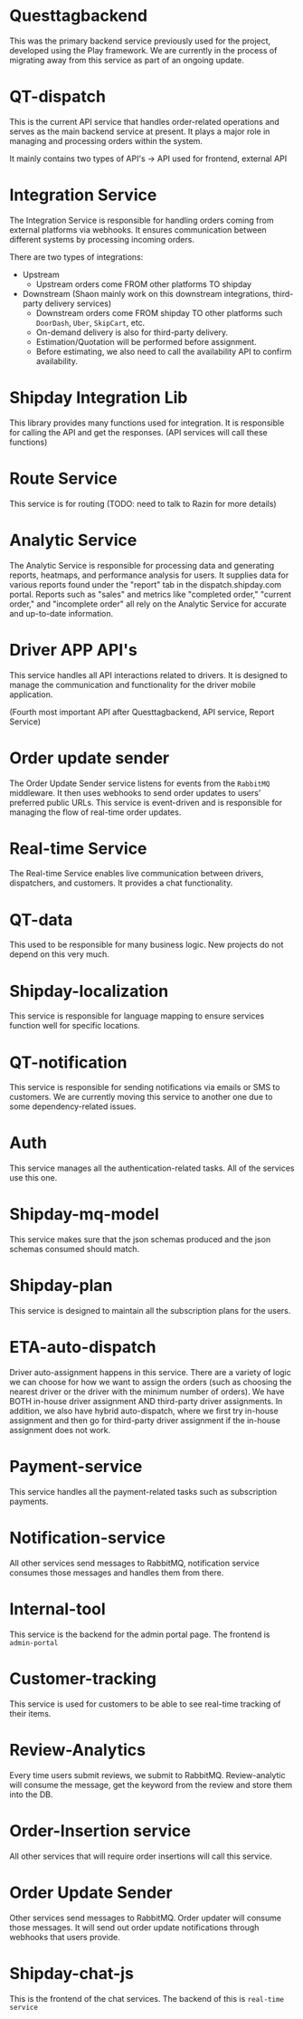 # Questtagbackend

This was the primary backend service previously used for the project, developed using the Play framework. We are currently in the process of migrating away from this service as part of an ongoing update.

# QT-dispatch

This is the current API service that handles order-related operations and serves as the main backend service at present. It plays a major role in managing and processing orders within the system.

It mainly contains two types of API's -> API used for frontend, external API

# Integration Service

The Integration Service is responsible for handling orders coming from external platforms via webhooks. It ensures communication between different systems by processing incoming orders.

There are two types of integrations:

-   Upstream
    -   Upstream orders come FROM other platforms TO shipday
-   Downstream (Shaon mainly work on this downstream integrations, third-party delivery services)
    -   Downstream orders come FROM shipday TO other platforms such `DoorDash`, `Uber`, `SkipCart`, etc.
    -   On-demand delivery is also for third-party delivery.
    -   Estimation/Quotation will be performed before assignment.
    -   Before estimating, we also need to call the availability API to confirm availability.

# Shipday Integration Lib

This library provides many functions used for integration. It is responsible for calling the API and get the responses. (API services will call these functions)

# Route Service

This service is for routing (TODO: need to talk to Razin for more details)

# Analytic Service

The Analytic Service is responsible for processing data and generating reports, heatmaps, and performance analysis for users. It supplies data for various reports found under the "report" tab in the dispatch.shipday.com portal. Reports such as "sales" and metrics like "completed order," "current order," and "incomplete order" all rely on the Analytic Service for accurate and up-to-date information.

# Driver APP API's

This service handles all API interactions related to drivers. It is designed to manage the communication and functionality for the driver mobile application.

(Fourth most important API after Questtagbackend, API service, Report Service)

# Order update sender

The Order Update Sender service listens for events from the `RabbitMQ` middleware. It then uses webhooks to send order updates to users’ preferred public URLs. This service is event-driven and is responsible for managing the flow of real-time order updates.

# Real-time Service

The Real-time Service enables live communication between drivers, dispatchers, and customers. It provides a chat functionality.

# QT-data

This used to be responsible for many business logic. New projects do not depend on this very much.

# Shipday-localization

This service is responsible for language mapping to ensure services function well for specific locations.

# QT-notification

This service is responsible for sending notifications via emails or SMS to customers. We are currently moving this service to another one due to some dependency-related issues.

# Auth

This service manages all the authentication-related tasks. All of the services use this one.

# Shipday-mq-model

This service makes sure that the json schemas produced and the json schemas consumed should match.

# Shipday-plan

This service is designed to maintain all the subscription plans for the users.

# ETA-auto-dispatch

Driver auto-assignment happens in this service. There are a variety of logic we can choose for how we want to assign the orders (such as choosing the nearest driver or the driver with the minimum number of orders). We have BOTH in-house driver assignment AND third-party driver assignments. In addition, we also have hybrid auto-dispatch, where we first try in-house assignment and then go for third-party driver assignment if the in-house assignment does not work.

# Payment-service

This service handles all the payment-related tasks such as subscription payments.

# Notification-service

All other services send messages to RabbitMQ, notification service consumes those messages and handles them from there.

# Internal-tool

This service is the backend for the admin portal page. The frontend is `admin-portal`

# Customer-tracking

This service is used for customers to be able to see real-time tracking of their items.

# Review-Analytics

Every time users submit reviews, we submit to RabbitMQ. Review-analytic will consume the message, get the keyword from the review and store them into the DB.

# Order-Insertion service

All other services that will require order insertions will call this service.

# Order Update Sender

Other services send messages to RabbitMQ. Order updater will consume those messages. It will send out order update notifications through webhooks that users provide.

# Shipday-chat-js

This is the frontend of the chat services. The backend of this is `real-time service`

